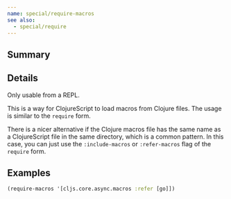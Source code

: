 ```yaml
---
name: special/require-macros
see also:
  - special/require
---
```


## Summary

## Details

Only usable from a REPL.

This is a way for ClojureScript to load macros from Clojure files.
The usage is similar to the `require` form.

There is a nicer alternative if the Clojure macros file has the same name as a
ClojureScript file in the same directory, which is a common pattern.  In this
case, you can just use the `:include-macros` or `:refer-macros` flag of the
`require` form.

## Examples

```clj
(require-macros '[cljs.core.async.macros :refer [go]])
```
